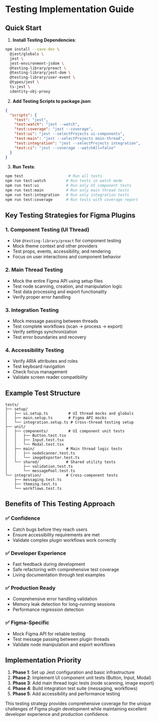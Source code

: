 # Testing Implementation Guide

## Quick Start

1. **Install Testing Dependencies**:
```bash
npm install --save-dev \
  @jest/globals \
  jest \
  jest-environment-jsdom \
  @testing-library/preact \
  @testing-library/jest-dom \
  @testing-library/user-event \
  @types/jest \
  ts-jest \
  identity-obj-proxy
```

2. **Add Testing Scripts to package.json**:
```json
{
  "scripts": {
    "test": "jest",
    "test:watch": "jest --watch",
    "test:coverage": "jest --coverage",
    "test:ui": "jest --selectProjects ui-components",
    "test:main": "jest --selectProjects main-thread",
    "test:integration": "jest --selectProjects integration",
    "test:ci": "jest --coverage --watchAll=false"
  }
}
```

3. **Run Tests**:
```bash
npm test                    # Run all tests
npm run test:watch         # Run tests in watch mode
npm run test:ui            # Run only UI component tests
npm run test:main          # Run only main thread tests
npm run test:integration   # Run only integration tests
npm run test:coverage      # Run tests with coverage report
```

## Key Testing Strategies for Figma Plugins

### 1. **Component Testing (UI Thread)**
- Use `@testing-library/preact` for component testing
- Mock theme context and other providers
- Test props, events, accessibility, and rendering
- Focus on user interactions and component behavior

### 2. **Main Thread Testing**
- Mock the entire Figma API using setup files
- Test node scanning, creation, and manipulation logic
- Test data processing and export functionality
- Verify proper error handling

### 3. **Integration Testing**
- Mock message passing between threads
- Test complete workflows (scan → process → export)
- Verify settings synchronization
- Test error boundaries and recovery

### 4. **Accessibility Testing**
- Verify ARIA attributes and roles
- Test keyboard navigation
- Check focus management
- Validate screen reader compatibility

## Example Test Structure

```
tests/
├── setup/
│   ├── ui.setup.ts         # UI thread mocks and globals
│   ├── main.setup.ts       # Figma API mocks
│   └── integration.setup.ts # Cross-thread testing setup
├── unit/
│   ├── components/         # UI component unit tests
│   │   ├── Button.test.tsx
│   │   ├── Input.test.tsx
│   │   └── Modal.test.tsx
│   ├── main/              # Main thread logic tests
│   │   ├── nodeScanner.test.ts
│   │   └── imageExporter.test.ts
│   └── shared/            # Shared utility tests
│       ├── validation.test.ts
│       └── messagePool.test.ts
└── integration/           # Cross-component tests
    ├── messaging.test.ts
    ├── theming.test.ts
    └── workflows.test.ts
```

## Benefits of This Testing Approach

### ✅ **Confidence**
- Catch bugs before they reach users
- Ensure accessibility requirements are met
- Validate complex plugin workflows work correctly

### ✅ **Developer Experience**
- Fast feedback during development
- Safe refactoring with comprehensive test coverage
- Living documentation through test examples

### ✅ **Production Ready**
- Comprehensive error handling validation
- Memory leak detection for long-running sessions
- Performance regression detection

### ✅ **Figma-Specific**
- Mock Figma API for reliable testing
- Test message passing between plugin threads
- Validate node manipulation and export workflows

## Implementation Priority

1. **Phase 1**: Set up Jest configuration and basic infrastructure
2. **Phase 2**: Implement UI component unit tests (Button, Input, Modal)
3. **Phase 3**: Add main thread logic tests (node scanning, image export)
4. **Phase 4**: Build integration test suite (messaging, workflows)
5. **Phase 5**: Add accessibility and performance testing

This testing strategy provides comprehensive coverage for the unique challenges of Figma plugin development while maintaining excellent developer experience and production confidence.
